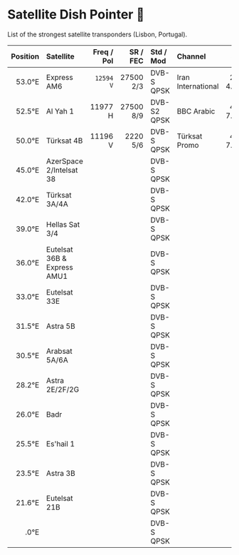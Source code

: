# Satellite Dish Pointer :satellite:

List of the strongest satellite transponders (Lisbon, Portugal).

| Position | Satellite | Freq / Pol | SR / FEC | Std / Mod | Channel | SNR |
| -------: | :-------- | -------: | -----: | :------ | :------ | ------: |
| 53.0°E | Express AM6 | <code>12594 V</code> | 27500 2/3 | DVB-S QPSK | Iran International | 26% 4.2dB |
| 52.5°E | Al Yah 1    | 11977 H | 27500 8/9 | DVB-S2 QPSK | BBC Arabic | 44% 7.2dB |
| 50.0°E | Türksat 4B  | 11196 V | 2220 5/6 | DVB-S QPSK | Türksat Promo | 43% 7.0dB |
| 45.0°E | AzerSpace 2/Intelsat 38 |  |  | DVB-S QPSK |  |  |
| 42.0°E | Türksat 3A/4A |  |  | DVB-S QPSK |  |  |
| 39.0°E | Hellas Sat 3/4 |  |  | DVB-S QPSK |  |  |
| 36.0°E | Eutelsat 36B & Express AMU1 |  |  | DVB-S QPSK |  |  |
| 33.0°E | Eutelsat 33E |  |  | DVB-S QPSK |  |  |
| 31.5°E | Astra 5B |  |  | DVB-S QPSK |  |  |
| 30.5°E | Arabsat 5A/6A |  |  | DVB-S QPSK |  |  |
| 28.2°E | Astra 2E/2F/2G |  |  | DVB-S QPSK |  |  |
| 26.0°E | Badr |  |  | DVB-S QPSK |  |  |
| 25.5°E | Es'hail 1 |  |  | DVB-S QPSK |  |  |
| 23.5°E | Astra 3B |  |  | DVB-S QPSK |  |  |
| 21.6°E | Eutelsat 21B |  |  | DVB-S QPSK |  |  |
| .0°E |  |  |  | DVB-S QPSK |  |  |
